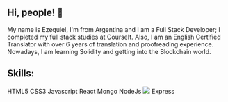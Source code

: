 ## Hi, people! 👋

My name is Ezequiel, I'm from Argentina and I am a Full Stack Developer; I completed my full stack studies at CourseIt.
Also, I am an English Certified Translator with over 6 years of translation and proofreading experience.
Nowadays, I am learning Solidity and getting into the Blockchain world.

## Skills:

<i class="devicon-html5-plain colored"></i> HTML5
<i class="devicon-css3-plain colored"></i> CSS3
<i class="devicon-javascript-plain colored"></i> Javascript
<i class="devicon-react-original colored"></i> React
<i class="devicon-mongodb-plain-wordmark colored"></i> Mongo
<i class="devicon-nodejs-plain colored"></i> NodeJs
<img src="https://cdn.jsdelivr.net/gh/devicons/devicon/icons/express/express-original.svg"/> Express
